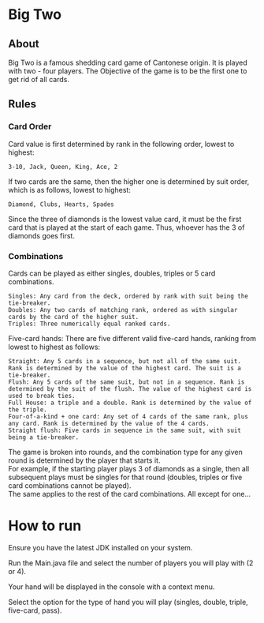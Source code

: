 # Big Two

## About
Big Two is a famous shedding card game of Cantonese origin. It is played with two - four players.
The Objective of the game is to be the first one to get rid of all cards.

## Rules
### Card Order
Card value is first determined by rank in the following order, lowest to highest:

    3-10, Jack, Queen, King, Ace, 2  

If two cards are the same, then the higher one is determined by suit order, which is as follows, lowest to highest:  
    
    Diamond, Clubs, Hearts, Spades  

Since the three of diamonds is the lowest value card, it must be the first card that is played at the start of each game.
Thus, whoever has the 3 of diamonds goes first.

### Combinations
Cards can be played as either singles, doubles, triples or 5 card combinations.  
        
    Singles: Any card from the deck, ordered by rank with suit being the tie-breaker.
    Doubles: Any two cards of matching rank, ordered as with singular cards by the card of the higher suit.
    Triples: Three numerically equal ranked cards.
    
Five-card hands: There are five different valid five-card hands, ranking from lowest to highest as follows:

    Straight: Any 5 cards in a sequence, but not all of the same suit. Rank is determined by the value of the highest card. The suit is a tie-breaker.
    Flush: Any 5 cards of the same suit, but not in a sequence. Rank is determined by the suit of the flush. The value of the highest card is used to break ties.
    Full House: a triple and a double. Rank is determined by the value of the triple.
    Four-of-a-kind + one card: Any set of 4 cards of the same rank, plus any card. Rank is determined by the value of the 4 cards.
    Straight flush: Five cards in sequence in the same suit, with suit being a tie-breaker.

The game is broken into rounds, and the combination type for any given round is determined by the player that starts it.  
For example, if the starting player plays 3 of diamonds as a single, then all subsequent plays must be singles for that round (doubles, triples or five card combinations cannot be played).  
The same applies to the rest of the card combinations. All except for one...


# How to run
Ensure you have the latest JDK installed on your system.   

Run the Main.java file and select the number of players you will play with (2 or 4).

Your hand will be displayed in the console with a context menu.  

Select the option for the type of hand you will play (singles, double, triple, five-card, pass).
 





